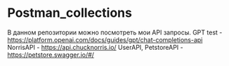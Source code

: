 # Postman_collections

В данном репозитории можно посмотреть мои API запросы.
GPT test - https://platform.openai.com/docs/guides/gpt/chat-completions-api
NorrisAPI - https://api.chucknorris.io/
UserAPI, PetstoreAPI - https://petstore.swagger.io/#/
